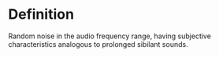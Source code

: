 # Definition

Random noise in the audio frequency range, having subjective
characteristics analogous to prolonged sibilant sounds.
